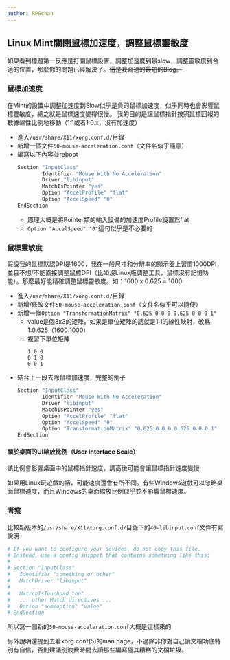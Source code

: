 ```yaml
---
author: RPSchan
---
```

## Linux Mint關閉鼠標加速度，調整鼠標靈敏度

如果看到標題第一反應是打開鼠標設置，調整加速度到最slow，調整靈敏度到合適的位置，那麼你的問題已經解決了。~~這是我寫過的最短的Blog。~~

### 鼠標加速度
在Mint的設置中調整加速度到Slow似乎是負的鼠標加速度，似乎同時也會影響鼠標靈敏度，總之就是鼠標速度變得很慢。
我的目的是讓鼠標指針按照鼠標回報的數據線性比例地移動（1:1或者1:0.x，沒有加速度）

- 進入```/usr/share/X11/xorg.conf.d/```目錄
- 新增一個文件```50-mouse-acceleration.conf```（文件名似乎隨意）
- 編寫以下內容並reboot
    ```bash
    Section "InputClass"
            Identifier "Mouse With No Acceleration"
            Driver "libinput"
            MatchIsPointer "yes"
            Option "AccelProfile" "flat"
            Option "AccelSpeed" "0"
    EndSection
    ```
    - 原理大概是將Pointer類的輸入設備的加速度Profile設置爲flat
    - ```Option "AccelSpeed" "0"```這句似乎是不必要的

### 鼠標靈敏度
假設我的鼠標默認DPI是1600，我在一般尺寸和分辨率的顯示器上習慣1000DPI，並且不想/不能直接調整鼠標DPI（比如沒Linux版調整工具，鼠標沒有記憶功能）。那麼最好能精確調整鼠標靈敏度。如：1600 x 0.625 = 1000

- 進入```/usr/share/X11/xorg.conf.d/```目錄
- 新增/修改文件```50-mouse-acceleration.conf```（文件名似乎可以隨便）
- 新增一條`Option "TransformationMatrix" "0.625 0 0 0 0.625 0 0 0 1"`
    - value是個3x3的矩陣，如果是單位矩陣的話就是1:1的線性映射，改爲1:0.625（1600:1000）
    - 複習下單位矩陣
        ```
        1 0 0
        0 1 0
        0 0 1
        ```
- 結合上一段去除鼠標加速度，完整的例子
    ```bash
    Section "InputClass"
            Identifier "Mouse With No Acceleration"
            Driver "libinput"
            MatchIsPointer "yes"
            Option "AccelProfile" "flat"
            Option "AccelSpeed" "0"
            Option "TransformationMatrix" "0.625 0 0 0 0.625 0 0 0 1"
    EndSection
    ```
#### 關於桌面的UI縮放比例（User Interface Scale）
該比例會影響桌面中的鼠標指針速度，調高後可能會讓鼠標指針速度變慢

如果用Linux玩遊戲的話，可能速度還會有所不同。有些Windows遊戲可以忽略桌面鼠標速度，而且Windows的桌面縮放比例似乎並不影響鼠標速度。

### 考察
比較新版本的```/usr/share/X11/xorg.conf.d/```目錄下的```40-libinput.conf```文件有寫說明
```bash
# If you want to configure your devices, do not copy this file.
# Instead, use a config snippet that contains something like this:
#
# Section "InputClass"
#   Identifier "something or other"
#   MatchDriver "libinput"
#
#   MatrchIsTouchpad "on"
#   ... other Match directives ...
#   Option "someoption" "value"
# EndSection
```
所以寫一個新的```50-mouse-acceleration.conf```大概是這樣來的

另外說明還提到去看xorg.conf(5)的man page，不過除非你對自己讀文檔功底特別有自信，否則建議別浪費時間去讀那些編寫極其糟糕的文檔~~垃圾~~。
















